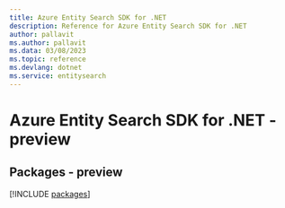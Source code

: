 ```yaml
---
title: Azure Entity Search SDK for .NET
description: Reference for Azure Entity Search SDK for .NET
author: pallavit
ms.author: pallavit
ms.data: 03/08/2023
ms.topic: reference
ms.devlang: dotnet
ms.service: entitysearch
---
```

# Azure Entity Search SDK for .NET - preview
## Packages - preview
[!INCLUDE [packages](entity-search-index.md)]
